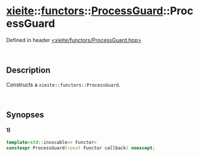 # [xieite](../../../../../../xieite.md)\:\:[functors](../../../../../../functors.md)\:\:[ProcessGuard](../../../../ProcessGuard.md)\:\:ProcessGuard
Defined in header [<xieite/functors/ProcessGuard.hpp>](../../../../../../../include/xieite/functors/ProcessGuard.hpp)

&nbsp;

## Description
Constructs a `xieite::functors::ProcessGuard`.

&nbsp;

## Synopses
#### 1)
```cpp
template<std::invocable<> Functor>
constexpr ProcessGuard(const Functor callback) noexcept;
```
